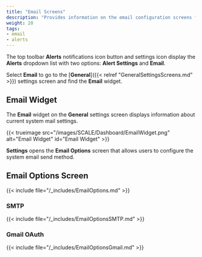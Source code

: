 ```yaml
---
title: "Email Screens"
description: "Provides information on the email configuration screens for SMTP and GMail OAuth."
weight: 20
tags:
- email
- alerts
---
```




The top toolbar **Alerts** <span class="material-icons">notifications</span> icon button and <span class="material-icons">settings</span> icon display the **Alerts** dropdown list with two options: **Alert Settings** and **Email**.

Select **Email** to go to the [**General**]({{< relref "GeneralSettingsScreens.md" >}}) settings screen and find the **Email** widget.

## Email Widget

The **Email** widget on the **General** settings screen displays information about current system mail settings.

{{< trueimage src="/images/SCALE/Dashboard/EmailWidget.png" alt="Email Widget" id="Email Widget" >}}

**Settings** opens the **Email Options** screen that allows users to configure the system email send method.

## Email Options Screen

{{< include file="/_includes/EmailOptions.md" >}}

### SMTP

{{< include file="/_includes/EmailOptionsSMTP.md" >}}

### Gmail OAuth

{{< include file="/_includes/EmailOptionsGmail.md" >}}
